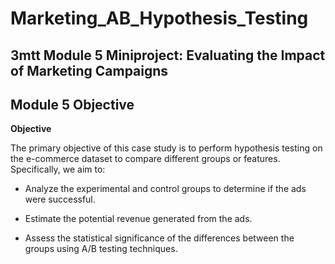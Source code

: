 # Marketing_AB_Hypothesis_Testing

## 3mtt Module 5 Miniproject: Evaluating the Impact of Marketing Campaigns

## **Module 5 Objective**
**Objective**

The primary objective of this case study is to perform hypothesis testing on the e-commerce dataset to compare different groups or features. Specifically, we aim to:

- Analyze the experimental and control groups to determine if the ads were successful.

- Estimate the potential revenue generated from the ads.

- Assess the statistical significance of the differences between the groups using A/B testing techniques.
